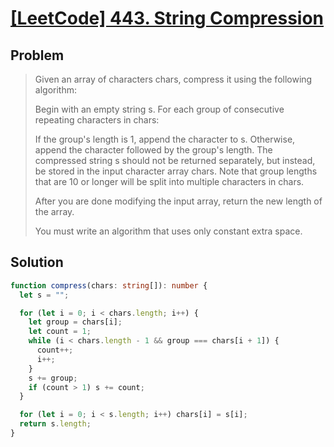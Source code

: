 # [[LeetCode] 443. String Compression](https://leetcode.com/problems/string-compression/description)

## Problem

> Given an array of characters chars, compress it using the following algorithm:
>
> Begin with an empty string s. For each group of consecutive repeating characters in chars:
>
> If the group's length is 1, append the character to s.
> Otherwise, append the character followed by the group's length.
> The compressed string s should not be returned separately, but instead, be stored in the input character array chars. Note that group lengths that are 10 or longer will be split into multiple characters in chars.
>
> After you are done modifying the input array, return the new length of the array.
>
> You must write an algorithm that uses only constant extra space.

## Solution

```typescript
function compress(chars: string[]): number {
  let s = "";

  for (let i = 0; i < chars.length; i++) {
    let group = chars[i];
    let count = 1;
    while (i < chars.length - 1 && group === chars[i + 1]) {
      count++;
      i++;
    }
    s += group;
    if (count > 1) s += count;
  }

  for (let i = 0; i < s.length; i++) chars[i] = s[i];
  return s.length;
}
```
